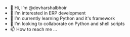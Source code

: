 - 👋 Hi, I’m @devharshalbhoir
- 👀 I’m interested in ERP development
- 🌱 I’m currently learning Python and it's framework
- 💞️ I’m looking to collaborate on Python and shell scripts
- 📫 How to reach me ...

<!---
devharshalbhoir/devharshalbhoir is a ✨ special ✨ repository because its `README.md` (this file) appears on your GitHub profile.
You can click the Preview link to take a look at your changes.
--->
